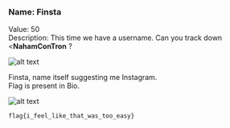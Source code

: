 ### Name: Finsta
Value: 50<br>
Description: This time we have a username. Can you track down <**NahamConTron** ?
<br>

![alt text](https://github.com/PrathmeshPure/CTF-Writeups/tree/master/NahamCon%20CTF/OSINT/Finsta/chall.png "Challenge")

Finsta, name itself suggesting me Instagram.<br>Flag is present in Bio.<br>

![alt text](https://github.com/PrathmeshPure/CTF-Writeups/tree/master/NahamCon%20CTF/OSINT/Finsta/flag.png "Flag")

`flag{i_feel_like_that_was_too_easy}`
